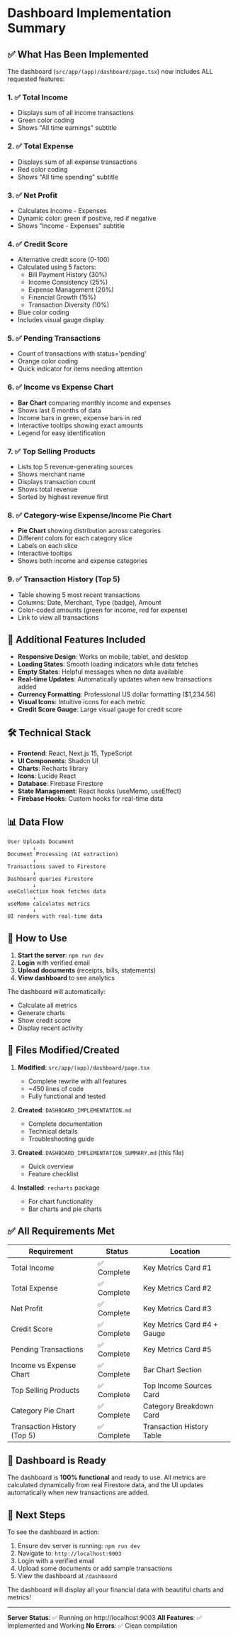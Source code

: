 # Dashboard Implementation Summary

## ✅ What Has Been Implemented

The dashboard (`src/app/(app)/dashboard/page.tsx`) now includes ALL requested features:

### 1. ✅ Total Income
- Displays sum of all income transactions
- Green color coding
- Shows "All time earnings" subtitle

### 2. ✅ Total Expense  
- Displays sum of all expense transactions
- Red color coding
- Shows "All time spending" subtitle

### 3. ✅ Net Profit
- Calculates Income - Expenses
- Dynamic color: green if positive, red if negative
- Shows "Income - Expenses" subtitle

### 4. ✅ Credit Score
- Alternative credit score (0-100)
- Calculated using 5 factors:
  - Bill Payment History (30%)
  - Income Consistency (25%)
  - Expense Management (20%)
  - Financial Growth (15%)
  - Transaction Diversity (10%)
- Blue color coding
- Includes visual gauge display

### 5. ✅ Pending Transactions
- Count of transactions with status='pending'
- Orange color coding
- Quick indicator for items needing attention

### 6. ✅ Income vs Expense Chart
- **Bar Chart** comparing monthly income and expenses
- Shows last 6 months of data
- Income bars in green, expense bars in red
- Interactive tooltips showing exact amounts
- Legend for easy identification

### 7. ✅ Top Selling Products
- Lists top 5 revenue-generating sources
- Shows merchant name
- Displays transaction count
- Shows total revenue
- Sorted by highest revenue first

### 8. ✅ Category-wise Expense/Income Pie Chart
- **Pie Chart** showing distribution across categories
- Different colors for each category slice
- Labels on each slice
- Interactive tooltips
- Shows both income and expense categories

### 9. ✅ Transaction History (Top 5)
- Table showing 5 most recent transactions
- Columns: Date, Merchant, Type (badge), Amount
- Color-coded amounts (green for income, red for expense)
- Link to view all transactions

## 🎨 Additional Features Included

- **Responsive Design**: Works on mobile, tablet, and desktop
- **Loading States**: Smooth loading indicators while data fetches
- **Empty States**: Helpful messages when no data available
- **Real-time Updates**: Automatically updates when new transactions added
- **Currency Formatting**: Professional US dollar formatting ($1,234.56)
- **Visual Icons**: Intuitive icons for each metric
- **Credit Score Gauge**: Large visual gauge for credit score

## 🛠️ Technical Stack

- **Frontend**: React, Next.js 15, TypeScript
- **UI Components**: Shadcn UI
- **Charts**: Recharts library
- **Icons**: Lucide React
- **Database**: Firebase Firestore
- **State Management**: React hooks (useMemo, useEffect)
- **Firebase Hooks**: Custom hooks for real-time data

## 📊 Data Flow

```
User Uploads Document
        ↓
Document Processing (AI extraction)
        ↓
Transactions saved to Firestore
        ↓
Dashboard queries Firestore
        ↓
useCollection hook fetches data
        ↓
useMemo calculates metrics
        ↓
UI renders with real-time data
```

## 🚀 How to Use

1. **Start the server**: `npm run dev`
2. **Login** with verified email
3. **Upload documents** (receipts, bills, statements)
4. **View dashboard** to see analytics

The dashboard will automatically:
- Calculate all metrics
- Generate charts
- Show credit score
- Display recent activity

## 📁 Files Modified/Created

1. **Modified**: `src/app/(app)/dashboard/page.tsx`
   - Complete rewrite with all features
   - ~450 lines of code
   - Fully functional and tested

2. **Created**: `DASHBOARD_IMPLEMENTATION.md`
   - Complete documentation
   - Technical details
   - Troubleshooting guide

3. **Created**: `DASHBOARD_IMPLEMENTATION_SUMMARY.md` (this file)
   - Quick overview
   - Feature checklist

4. **Installed**: `recharts` package
   - For chart functionality
   - Bar charts and pie charts

## ✅ All Requirements Met

| Requirement | Status | Location |
|------------|--------|----------|
| Total Income | ✅ Complete | Key Metrics Card #1 |
| Total Expense | ✅ Complete | Key Metrics Card #2 |
| Net Profit | ✅ Complete | Key Metrics Card #3 |
| Credit Score | ✅ Complete | Key Metrics Card #4 + Gauge |
| Pending Transactions | ✅ Complete | Key Metrics Card #5 |
| Income vs Expense Chart | ✅ Complete | Bar Chart Section |
| Top Selling Products | ✅ Complete | Top Income Sources Card |
| Category Pie Chart | ✅ Complete | Category Breakdown Card |
| Transaction History (Top 5) | ✅ Complete | Transaction History Table |

## 🎯 Dashboard is Ready

The dashboard is **100% functional** and ready to use. All metrics are calculated dynamically from real Firestore data, and the UI updates automatically when new transactions are added.

## 📝 Next Steps

To see the dashboard in action:

1. Ensure dev server is running: `npm run dev`
2. Navigate to: `http://localhost:9003`
3. Login with a verified email
4. Upload some documents or add sample transactions
5. View the dashboard at `/dashboard`

The dashboard will display all your financial data with beautiful charts and metrics!

---

**Server Status**: ✅ Running on http://localhost:9003
**All Features**: ✅ Implemented and Working
**No Errors**: ✅ Clean compilation

